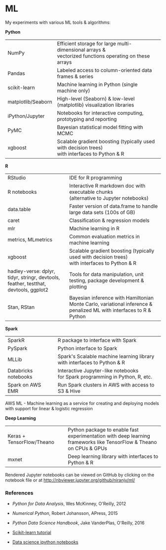 # ML
My experiments with various ML tools & algorithms:

**Python**

|   |  |
|--------|-------------|
| NumPy  | Efficient storage for large multi-dimensional arrays & <br/> vectorized functions operating on these arrays |
| Pandas | Labeled access to column-oriented data frames & series|
| scikit-learn | Machine learning in Python (single machine only) |
| matplotlib/Seaborn | High-level (Seaborn) & low-level (matplotlib) visualization libraries |
| iPython/Jupyter | Notebooks for interactive computing, prototyping and reporting |
| PyMC | Bayesian statistical model fitting with MCMC |
| xgboost | Scalable gradient boosting (typically used with decision trees) <br/> with interfaces to Python & R |

**R**

| | |
|--------|-------------|
| RStudio  | IDE for R programming  |
| R notebooks  | Interactive R markdown doc with executable chunks <br/> (alternative to Jupyter notebooks)  |
| data.table  | Faster version of data.frame to handle large data sets (100s of GB) |
| caret  | Classification & regression models  |
| mlr  | Machine learning in R  |
| metrics, MLmetrics  | Common evaluation metrics in machine learning  |
| xgboost  | Scalable gradient boosting (typically used with decision trees) <br/> with interfaces to Python & R |
| hadley-verse: dplyr, tidyr, stringr, devtools, <br/> feather, testthat, devtools, ggplot2  | Tools for data manipulation, unit testing, package development & plotting |
| Stan, RStan  | Bayesian inference with Hamiltonian Monte Carlo, variational inference & <br/> penalized ML with interfaces to R & Python  |

**Spark**

| | |
|--------|-------------|
| SparkR  | R package to interface with Spark |
| PySpark  | Python interface to Spark  |
| MLLib  | Spark's Scalable machine learning library <br/> with interfaces to Python & R |
| Databricks notebooks  | Interactive Jupyter-like notebooks <br/> for Spark programming in Python, R, etc.  |
| Spark on AWS EMR  | Run Spark clusters in AWS with access to S3 & Hive  |

AWS ML - Machine learning as a service for creating and deploying models <br/> with support for linear & logistic regression

**Deep Learning**

| | |
|--------|-------------|
| Keras + TensorFlow/Theano  | Python package to enable fast experimentation with deep learning <br/> frameworks like TensorFlow & Theano on CPUs & GPUs  |
| mxnet | Deep learning library with interfaces to Python & R |


Rendered Jupyter notebooks can be viewed on GitHub by clicking on the notebook file or at http://nbviewer.jupyter.org/github/niranjv/ml/

### References
* *Python for Data Analysis*, Wes McKinney, O'Reilly, 2012
* *Numerical Python*, Robert Johansson, APress, 2015
* *Python Data Science Handbook*, Jake VanderPlas, O'Reilly, 2016

* [Scikit-learn tutorial](http://nbviewer.jupyter.org/github/jakevdp/sklearn_tutorial/blob/master/notebooks/Index.ipynb)
* [Data science ipython notebooks](https://github.com/donnemartin/data-science-ipython-notebooks)
